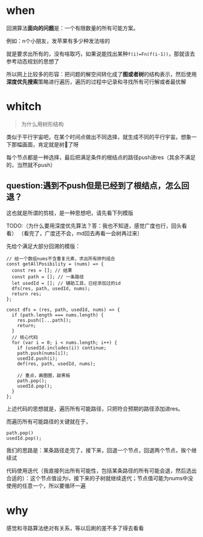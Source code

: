 # when

回溯算法**面向的问题**是：一个有限数量的所有可能方案。

例如：n个小朋友，发苹果有多少种发法啥的

就是要求出所有的，没有啥取巧，如果说能找出某种`f(i)=Fn(f(i-1))`，那就该去参考动态规划的思想了

所以网上比较多的形容：把问题的解空间转化成了**图或者树**的结构表示，然后使用**深度优先搜索**策略进行遍历，遍历的过程中记录和寻找所有可行解或者最优解

# whitch

> 为什么用树形结构

类似于平行宇宙吧，在某个时间点做出不同选择，就生成不同的平行宇宙。想象一下那幅画面，肯定就是树🌲了呀

每个节点都是一种选择，最后把满足条件的根结点的路径push进res（其余不满足的，当然就不push）

## question:遇到不push但是已经到了根结点，怎么回退？

这也就是所谓的剪枝，是一种思想吧，请先看下列模版

TODO:（为什么要用深度优先算法？答：我也不知道，感觉广度也行，回头看看）
（看完了，广度还不会，md回去再看一会树再过来）

先给个满足大部分回溯的模版：

```
// 给一个数组nums不含重复元素，求出所有排列组合
const getAllPosibility = (nums) => {
  const res = []; // 结果
  const path = []; // 一条路径
  let usedId = []; // 辅助工具，已经添加过的id
  dfs(res, path, usedId, nums);
  return res;
};

const dfs = (res, path, usedId, nums) => {
  if (path.length === nums.length) {
    res.push([...path]);
    return;
  }
  // 核心代码
  for (var i = 0; i < nums.length; i++) {
    if (usedId.includes(i)) continue;
    path.push(nums[i]);
    usedId.push(i);
    def(res, path, usedId, nums);

    // 重点，画圈圈，敲黑板
    path.pop();
    usedId.pop();
  }
};
```

上述代码的思想就是，遍历所有可能路径，只把符合预期的路径添加进res。

而遍历所有可能路径的关键就在于，

```
path.pop()
usedId.pop();
```

我们的思路是：某条路径走完了，接下来，回退一个节点，回退两个节点，挨个继续试

代码使用迭代（我直接列出所有可能性，包括某条路径的所有可能会退，然后选出合适的）：这个节点值设为i，接下来的子树就继续迭代；节点值可能为nums中没使用的任意一个，所以要循环一遍

# why

感觉和寻路算法绝对有关系，等以后刷的差不多了得去看看


